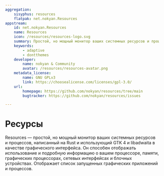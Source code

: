 ```yaml
---
aggregation:
    sisyphus: resources
    flatpak: net.nokyan.Resources
appstream:
    id: net.nokyan.Resources
    name: Resources
    icon: /resources/resources-logo.svg
    summary: Простой, но мощный монитор ваших системных ресурсов и процессов, написанный на Rust и использующий GTK 4 и libadwaita.
    keywords: 
        - adaptive
        - dontthemes
    developer: 
        name: nokyan & Community
        avatar: /resources/resources-avatar.png
    metadata_license: 
        name: GNU GPLv3
        link: https://choosealicense.com/licenses/gpl-3.0/
    url: 
        homepage: https://github.com/nokyan/resources/tree/main
        bugtracker: https://github.com/nokyan/resources/issues

---
```


# Ресурсы

Resources — простой, но мощный монитор ваших системных ресурсов и процессов, написанный на Rust и использующий GTK 4 и libadwaita в качестве графического интерфейса. Он способен отображать использование и подробную информацию о вашем процессоре, памяти, графических процессорах, сетевых интерфейсах и блочных устройствах. Отображает список запущенных графических приложений и процессов.

<!--@include: @apps/_parts/install/content-repo.md-->
<!--@include: @apps/_parts/install/content-flatpak.md-->